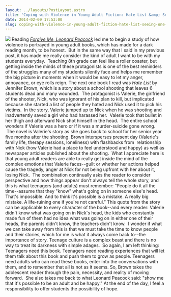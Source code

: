 ```yaml
---
layout: ../layouts/PostLayout.astro
title: 'Coping with Violence in Young Adult Fiction: Hate List &amp; Seeing One Another'
date: 2014-02-09 17:53:00
slug: coping-with-violence-in-young-adult-fiction-hate-list-seeing-one-another
---
```


[![](http://1girl2manybooks.files.wordpress.com/2011/11/hate-list.jpg)](http://1girl2manybooks.files.wordpress.com/2011/11/hate-list.jpg) Reading *[Forgive Me, Leonard Peacock](http://akindoflibrary.blogspot.com/2014/02/coping-with-violence-in-young-adult.html)* led me to begin a study of how violence is portrayed in young adult books, which has made for a dark reading month, to be honest.  But in the same way that I said in my previous post, it has made me really consider the kind of adult I want to be with my students everyday.  Teaching 8th grade can feel like a roller coaster, but getting inside the minds of these protagonists is one of the best reminders of the struggles many of my students silently face and helps me remember the big picture in moments when it would be easy to let my anger, annoyance, or eye rolls reign. The next one book I read was _Hate List_ by Jennifer Brown, which is a story about a school shooting that leaves 6 students dead and many wounded.  The protagonist is Valerie, the girlfriend of the shooter, Nick, who was ignorant of his plan to kill, but implicated because she started a list of people they hated and Nick used it to pick his victims.  In the story, Valerie jumped up to Nick when he was shooting and inadvertently saved a girl who had harassed her.  Valerie took that bullet in her thigh and afterward Nick shot himself in the head.  The entire school wonders if Valerie was a hero or if it was a murder-suicide gone wrong.  The novel is Valerie's story as she goes back to school for her senior year five months after the shooting. Brown intersperses present day (Valerie's family life, therapy sessions, loneliness) with flashbacks from  relationship with Nick (how Valerie had a place to feel understood and happy) as well as newspaper articles published about the shooting.  What I appreciate here is that young adult readers are able to really get inside the mind of the complex emotions that Valerie faces--guilt or whether her actions helped cause the tragedy, anger at Nick for not being upfront with her about it, losing Nick.  The combination continually asks the reader to consider perspective and how things appear don't always tell the whole story, and this is what teenagers (and adults) must remember: “People do it all the time--assume that they "know" what's going on in someone else's head. That's impossible. And to think it's possible is a mistake. A really big mistake. A life-ruining one if you're not careful.” This quote from the story can be applicable to every character of the book--and every reader: Valerie didn't know what was going on in Nick's head, the kids who constantly made fun of them had no idea what was going on in either one of their heads, the parents didn't know, the teachers didn't know.  I wonder if what we can take away from this is that we must take the time to know people and their stories, which for me is what it always come back to--the importance of story. Teenage culture is a complex beast and there is no way to treat its darkness with simple adages.  So again, I am left thinking: Teenagers need this book. Teenagers need reading experiences that will let them talk about this book and push them to grow as people. Teenagers need adults who can read these books, enter into the conversations with them, and to remember that all is not as it seems. So, Brown takes the adolescent reader through the pain, necessity, and reality of moving forward.  She also takes me back to what Leonard Peacock said: "show me that it's possible to be an adult and be happy." At the end of the day, I feel a responsibility to offer students the possibility of hope.
